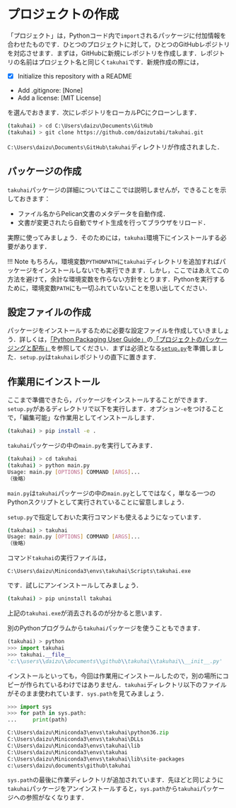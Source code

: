 # プロジェクトの作成

「プロジェクト」は，Pythonコード内で`import`されるパッケージに付加情報を合わせたものです．ひとつのプロジェクトに対して，ひとつのGitHubレポジトリを対応させます．まずは，GitHubに新規にレポジトリを作成します．レポジトリの名前はプロジェクト名と同じく`takuhai`です．新規作成の際には，

* [x] Initialize this repository with a README
* Add .gitignore: [None]
* Add a license: [MIT License]

を選んでおきます．次にレポジトリをローカルPCにクローンします．

```bash
(takuhai) > cd C:\Users\daizu\Documents\GitHub
(takuhai) > git clone https://github.com/daizutabi/takuhai.git
```

`C:\Users\daizu\Documents\GitHub\takuhai`ディレクトリが作成されました．


## パッケージの作成

`takuhai`パッケージの詳細についてはここでは説明しませんが，できることを示しておきます：

+ ファイル名からPelican文書のメタデータを自動作成．
+ 文書が変更されたら自動でサイト生成を行ってブラウザをリロード．

実際に使ってみましょう．そのためには，`takuhai`環境下にインストールする必要があります．

!!! Note
    もちろん，環境変数`PYTHONPATH`に`takuhai`ディレクトリを追加すればパッケージをインストールしないでも実行できます．しかし，ここではあえてこの方法を避けて，余計な環境変数を作らない方針をとります．Pythonを実行するために，環境変数`PATH`にも一切ふれていないことを思い出してください．

## 設定ファイルの作成

パッケージをインストールするために必要な設定ファイルを作成していきましょう．詳しくは，[「Python Packaging User Guide」](http://python-packaging-user-guide-ja.readthedocs.io/ja/latest/index.html)の[「プロジェクトのパッケージングと配布」](http://python-packaging-user-guide-ja.readthedocs.io/ja/latest/distributing.html)を参照してください．まずは必須となる[`setup.py`](https://github.com/daizutabi/takuhai/blob/master/setup.py)を準備しました．`setup.py`は`takuhai`レポジトリの直下に置きます．

## 作業用にインストール

ここまで準備できたら，パッケージをインストールすることができます．`setup.py`があるディレクトリで以下を実行します．オプション`-e`をつけることで，「編集可能」な作業用としてインストールします．

```bash
(takuhai) > pip install -e .
```

`takuhai`パッケージの中の`main.py`を実行してみます．

```bash
(takuhai) > cd takuhai
(takuhai) > python main.py
Usage: main.py [OPTIONS] COMMAND [ARGS]...
（後略）
```

`main.py`は`takuhai`パッケージの中の`main.py`としてではなく，単なる一つのPythonスクリプトとして実行されていることに留意しましょう．

`setup.py`で指定しておいた実行コマンドも使えるようになっています．

```bash
(takuhai) > takuhai
Usage: main.py [OPTIONS] COMMAND [ARGS]...
（後略）
```

コマンド`takuhai`の実行ファイルは，

```
C:\Users\daizu\Miniconda3\envs\takuhai\Scripts\takuhai.exe
```

です．試しにアンインストールしてみましょう．

```bash
(takuhai) > pip uninstall takuhai
```

上記の`takuhai.exe`が消去されるのが分かると思います．

別のPythonプログラムから`takuhai`パッケージを使うこともできます．

```python
(takuhai) > python
>>> import takuhai
>>> takuhai.__file__
'c:\\users\\daizu\\documents\\github\\takuhai\\takuhai\\__init__.py'
```

インストールといっても，今回は作業用にインストールしたので，別の場所にコピーが作られているわけではありません．`takuhai`ディレクトリ以下のファイルがそのまま使われています．`sys.path`を見てみましょう．

```python
>>> import sys
>>> for path in sys.path:
...     print(path)

C:\Users\daizu\Miniconda3\envs\takuhai\python36.zip
C:\Users\daizu\Miniconda3\envs\takuhai\DLLs
C:\Users\daizu\Miniconda3\envs\takuhai\lib
C:\Users\daizu\Miniconda3\envs\takuhai
C:\Users\daizu\Miniconda3\envs\takuhai\lib\site-packages
c:\users\daizu\documents\github\takuhai
```

`sys.path`の最後に作業ディレクトリが追加されています．先ほどと同じように`takuhai`パッケージをアンインストールすると，`sys.path`から`takuhai`パッケージへの参照がなくなります．
